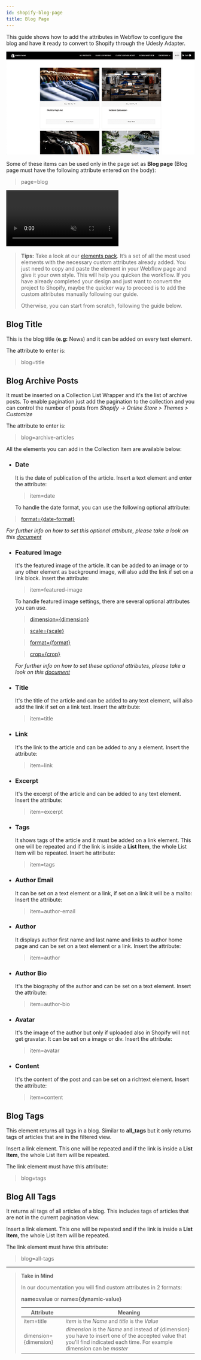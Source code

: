```yaml
---
id: shopify-blog-page
title: Blog Page
---
```


This guide shows how to add the attributes in Webflow to configure the blog and have it ready to convert to Shopify through the Udesly Adapter.

![](assets/shopify-blog-page.png)

 Some of these items can be used only in the page set as **Blog page** (Blog page must have the following attribute entered on the body):

> page=blog

<pre>
<video autoplay muted playsinline="true" loop>
<source src="/assets/page-type.webm">
</video>
</pre>

> **Tips:**
> Take a look at our [elements pack](https://webflow.com/website/webflow-to-shopify-elements). It’s a set of all the most used elements with the necessary custom attributes already added. You just need to copy and paste the element in your Webflow page and give it your own style. This will help you quicken the workflow. If you have already completed your design and just want to convert the project to Shopify, maybe the quicker way to proceed is to add the custom attributes manually following our guide.
>
> Otherwise, you can start from scratch, following the guide below.


## Blog Title

This is the blog title (**e.g:** News) and it can be added on every text element.

The attribute to enter is:

> blog=title


## Blog Archive Posts

It must be inserted on a Collection List Wrapper and it's the list of archive posts. To enable pagination just add the pagination to the collection and you can control the number of posts from *Shopify -> Online Store > Themes > Customize*

The attribute to enter is:

> blog=archive-articles

All the elements you can add in the Collection Item are available below:
- ### Date
  It is the date of publication of the article. Insert a text element and enter the attribute:

  > item=date

  To handle the date format, you can use the following optional attribute:

 > [format={date-format}](shopify-optional-filters#date-format)

 *For further info on how to set this optional attribute, please take a look on this [document](shopify-optional-filters)*

- ### Featured Image
  It's the featured image of the article. It can be added to an image or to any other element as background image, will also add the link if set on a link block.
  Insert the attribute:

  > item=featured-image

  To handle featured image settings, there are several optional attributes you can use.

    > [dimension={dimension}](shopify-optional-filters#dimension)

    > [scale={scale}](shopify-optional-filters#scale)

    > [format={format}](shopify-optional-filters#format)

    > [crop={crop}](shopify-optional-filters#crop)

    *For further info on how to set these optional attributes, please take a look on this [document](shopify-optional-filters)*

- ### Title
  It's the title of the article and can be added to any text element, will also add the link if set on a link text.
  Insert the attribute:
 
  > item=title

- ### Link
  It's the link to the article and can be added to any a element.
  Insert the attribute:

  > item=link

- ### Excerpt
  It's the excerpt of the article and can be added to any text element.
  Insert the attribute:

  > item=excerpt

- ### Tags
  It shows tags of the article and it must be added on a link element. This one will be repeated and if the link is inside a **List Item**, the whole List Item will be repeated.
  Insert he attribute:

  > item=tags

- ### Author Email
  It can be set on a text element or a link, if set on a link it will be a mailto:
  Insert the attribute:

  > item=author-email

- ### Author
  It displays author first name and last name and links to author home page and can be set on a text element or a link.
  Insert the attribute:

  > item=author

- ### Author Bio
  It's the biography of the author and can be set on a text element.
  Insert the attribute:

  > item=author-bio

- ### Avatar
  It's the image of the author but only if uploaded also in Shopify will not get gravatar. It can be set on a image or div.
  Insert the attribute:

  > item=avatar

- ### Content
  It's the content of the post and can be set on a richtext element.
  Insert the attribute:

  > item=content

## Blog Tags

This element returns all tags in a blog. Similar to **all_tags** but it only returns tags of articles that are in the filtered view.

Insert a link element. This one will be repeated and if the link is inside a **List Item**, the whole List Item will be repeated.

The link element must have this attribute: 

> blog=tags


## Blog All Tags

It returns all tags of all articles of a blog. This includes tags of articles that are not in the current pagination view.

Insert a link element. This one will be repeated and if the link is inside a **List Item**, the whole List Item will be repeated.

The link element must have this attribute: 

> blog=all-tags




---------
> **Take in Mind**
>
> In our documentation you will find custom attributes in 2 formats:
>
> **name=value** or **name={dynamic-value}**
>
>
> **Attribute**             | **Meaning** | 
> -------------             | --------------- |
> | item=title              | *item* is the *Name* and *title* is the *Value* |
> | dimension={dimension}   | *dimension* is the *Name* and instead of {dimension} you have to insert one of the accepted value that you'll find indicated each time. For example dimension can be *master*|